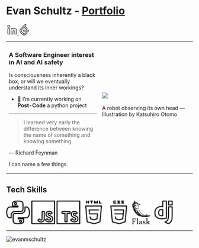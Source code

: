# Evan Schultz - [Portfolio]

<a href="https://linkedin.com/in/evanmschultz" target="blank">
<picture>
<source media="(prefers-color-scheme: dark)" srcset="Assets/Logos/linkedin_light.svg">
<source media="(prefers-color-scheme: light)" srcset="Assets/Logos/linkedin.svg">
<img alt="Linkedin Logo" src="Assets/Logos/linkedin.svg" height="30px">
</picture>
</a>
<a href="https://www.leetcode.com/evanmschultz" target="blank">
<picture>
<source media="(prefers-color-scheme: dark)" srcset="Assets/Logos/leetcode_light.svg">
<source media="(prefers-color-scheme: light)" srcset="Assets/Logos/leetcode.svg">
<img alt="Leetcode Logo" src="Assets/Logos/leetcode.svg" height="30px">
</picture>
</a>

<!-- Kept for possibly needed inspiration
**evanmschultz/evanmschultz** is a ✨ _special_ ✨ repository because its `README.md` (this file) appears on your GitHub profile.

Here are some ideas to get you started:

- 🔭 I’m currently working on ...
- 🌱 I’m currently learning ...
- 👯 I’m looking to collaborate on ...
- 🤔 I’m looking for help with ...
- 💬 Ask me about ...
- 📫 How to reach me: ...
- 😄 Pronouns: ...
- ⚡ Fun fact: ...
-->

<table>
  <tr>
    <td>
      <h3 align="top">A Software Engineer interest in AI and AI safety</h3>
      <p>Is consciousness inherently a black box, or will we eventually understand its inner workings?</p>
    <ul>
        <li>🔭 I’m currently working on <b>Post-Code</b> a python project</li>
<!--         <li>🌱 I’m currently learning <b>Flask, React, MySQL</b></li> -->
    </ul>
      
---
> I learned very early the difference between knowing the name of something and knowing something.

— Richard Feynman

I can name a few things.

</td>
<td width="50%">
<a href="https://substackcdn.com/image/fetch/f_auto,q_auto:good,fl_progressive:steep/https%3A%2F%2Fsubstack-post-media.s3.amazonaws.com%2Fpublic%2Fimages%2F7bc75598-812d-46e0-955c-07fb1a8b1c72_687x480.gif"><img src="./Assets/Images/robot_escher.gif" max-width="480px"></a>
<div>
<p>A robot observing its own head — Illustration by Katsuhiro Otomo<p>
</div>
</td>

  </tr>
</table>

<h2>Tech Skills</h2>
<picture>
 <source media="(prefers-color-scheme: dark)" srcset="Assets/Logos/python_light.svg">
 <source media="(prefers-color-scheme: light)" srcset="Assets/Logos/python.svg">
 <img alt="Python Logo" src="Assets/Logos/python.svg" height="64px">
</picture>
<picture>
 <source media="(prefers-color-scheme: dark)" srcset="Assets/Logos/javascript_light.svg">
 <source media="(prefers-color-scheme: light)" srcset="Assets/Logos/javascript.svg">
 <img alt="JavaScript Logo" src="Assets/Logos/javascript.svg" height="64px">
</picture>
<picture>
 <source media="(prefers-color-scheme: dark)" srcset="Assets/Logos/typescript_light.svg">
 <source media="(prefers-color-scheme: light)" srcset="Assets/Logos/typescript.svg">
 <img alt="TypeScript Logo" src="Assets/Logos/typescript.svg" height="64px">
</picture>
<picture>
 <source media="(prefers-color-scheme: dark)" srcset="Assets/Logos/html5_light.svg">
 <source media="(prefers-color-scheme: light)" srcset="Assets/Logos/html5.svg">
 <img alt="HTML5 Logo" src="Assets/Logos/html5.svg" height="64px">
</picture>
<picture>
 <source media="(prefers-color-scheme: dark)" srcset="Assets/Logos/css_light.svg">
 <source media="(prefers-color-scheme: light)" srcset="Assets/Logos/css.svg">
 <img alt="CSS Logo" src="Assets/Logos/css.svg" height="64px">
</picture>
<picture>
 <source media="(prefers-color-scheme: dark)" srcset="Assets/Logos/flask_light.svg">
 <source media="(prefers-color-scheme: light)" srcset="Assets/Logos/flask.svg">
 <img alt="Flask Logo" src="Assets/Logos/flask.svg" height="64px">
</picture>
<picture>
 <source media="(prefers-color-scheme: dark)" srcset="Assets/Logos/FastAPI_icon_light.png">
 <source media="(prefers-color-scheme: light)" srcset="Assets/Logos/FastAPI_icon.svg">
 <img alt="Django Logo" src="Assets/Logos/django.svg" height="64px">
</picture>
<hr>

<p align="left"><img src="https://github-readme-streak-stats.herokuapp.com/?user=evanmschultz&" alt="evanmschultz" /></p>

<!-- ______ Variables
            ______________________________________________ -->

[Portfolio]: https://postulate.tech 'postulate.tech'
